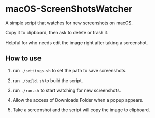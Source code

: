 # macOS-ScreenShotsWatcher

A simple script that watches for new screenshots on macOS.

Copy it to clipboard, then ask to delete or trash it.

Helpful for who needs edit the image right after taking a screenshot.

## How to use

1. run `./settings.sh` to set the path to save screenshots.

2. run `./build.sh` to build the script.

3. run `./run.sh` to start watching for new screenshots.

4. Allow the access of Downloads Folder when a popup appears.

5. Take a screenshot and the script will copy the image to clipboard.
